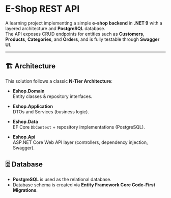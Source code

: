 # E-Shop REST API

A learning project implementing a simple **e-shop backend** in **.NET 9** with a layered architecture and **PostgreSQL** database.  
The API exposes CRUD endpoints for entities such as **Customers**, **Products**, **Categories**, and **Orders**, and is fully testable through **Swagger UI**.

---

## 🏗️ Architecture

This solution follows a classic **N-Tier Architecture**:

- **Eshop.Domain**  
  Entity classes & repository interfaces.

- **Eshop.Application**  
  DTOs and Services (business logic).

- **Eshop.Data**  
  EF Core `DbContext` + repository implementations (PostgreSQL).

- **Eshop.Api**  
  ASP.NET Core Web API layer (controllers, dependency injection, Swagger).

## 🗄️ Database

- **PostgreSQL** is used as the relational database.
- Database schema is created via **Entity Framework Core Code-First Migrations**.
